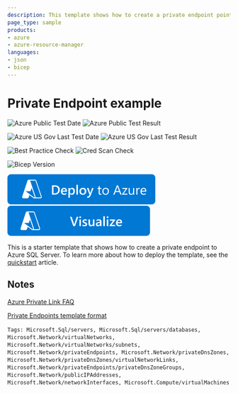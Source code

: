 ```yaml
---
description: This template shows how to create a private endpoint pointing to Azure SQL Server
page_type: sample
products:
- azure
- azure-resource-manager
languages:
- json
- bicep
---
```

# Private Endpoint example

![Azure Public Test Date](https://azurequickstartsservice.blob.core.windows.net/badges/quickstarts/microsoft.sql/private-endpoint-sql/PublicLastTestDate.svg)
![Azure Public Test Result](https://azurequickstartsservice.blob.core.windows.net/badges/quickstarts/microsoft.sql/private-endpoint-sql/PublicDeployment.svg)

![Azure US Gov Last Test Date](https://azurequickstartsservice.blob.core.windows.net/badges/quickstarts/microsoft.sql/private-endpoint-sql/FairfaxLastTestDate.svg)
![Azure US Gov Last Test Result](https://azurequickstartsservice.blob.core.windows.net/badges/quickstarts/microsoft.sql/private-endpoint-sql/FairfaxDeployment.svg)

![Best Practice Check](https://azurequickstartsservice.blob.core.windows.net/badges/quickstarts/microsoft.sql/private-endpoint-sql/BestPracticeResult.svg)
![Cred Scan Check](https://azurequickstartsservice.blob.core.windows.net/badges/quickstarts/microsoft.sql/private-endpoint-sql/CredScanResult.svg)

![Bicep Version](https://azurequickstartsservice.blob.core.windows.net/badges/quickstarts/microsoft.sql/private-endpoint-sql/BicepVersion.svg)

[![Deploy To Azure](https://raw.githubusercontent.com/Azure/azure-quickstart-templates/master/1-CONTRIBUTION-GUIDE/images/deploytoazure.svg?sanitize=true)](https://portal.azure.com/#create/Microsoft.Template/uri/https%3A%2F%2Fraw.githubusercontent.com%2FAzure%2Fazure-quickstart-templates%2Fmaster%2Fquickstarts%2Fmicrosoft.sql%2Fprivate-endpoint-sql%2Fazuredeploy.json)
[![Visualize](https://raw.githubusercontent.com/Azure/azure-quickstart-templates/master/1-CONTRIBUTION-GUIDE/images/visualizebutton.svg?sanitize=true)](http://armviz.io/#/?load=https%3A%2F%2Fraw.githubusercontent.com%2FAzure%2Fazure-quickstart-templates%2Fmaster%2Fquickstarts%2Fmicrosoft.sql%2Fprivate-endpoint-sql%2Fazuredeploy.json)

This is a starter template that shows how to create a private endpoint to Azure SQL Server. To learn more about how to deploy the template, see the [quickstart](https://docs.microsoft.com/azure/private-link/create-private-endpoint-template) article.

## Notes

[Azure Private Link FAQ](https://docs.microsoft.com/azure/private-link/private-link-faq)

[Private Endpoints template format](https://docs.microsoft.com/azure/templates/microsoft.network/privateendpoints)

`Tags: Microsoft.Sql/servers, Microsoft.Sql/servers/databases, Microsoft.Network/virtualNetworks, Microsoft.Network/virtualNetworks/subnets, Microsoft.Network/privateEndpoints, Microsoft.Network/privateDnsZones, Microsoft.Network/privateDnsZones/virtualNetworkLinks, Microsoft.Network/privateEndpoints/privateDnsZoneGroups, Microsoft.Network/publicIPAddresses, Microsoft.Network/networkInterfaces, Microsoft.Compute/virtualMachines`
